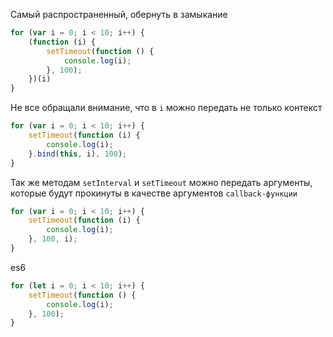 Самый распространенный, обернуть в замыкание

```js
for (var i = 0; i < 10; i++) {
	(function (i) {
		setTimeout(function () {
			console.log(i);
		}, 100);
	})(i)
}
```

Не все обращали внимание, что в `i` можно передать не только контекст

```js
for (var i = 0; i < 10; i++) {
	setTimeout(function (i) {
		console.log(i);
	}.bind(this, i), 100);
}
```

Так же методам `setInterval` и `setTimeout` можно передать аргументы, которые будут прокинуты в качестве аргументов `callback-функции`

```js
for (var i = 0; i < 10; i++) {
	setTimeout(function (i) {
		console.log(i);
	}, 100, i);
}
```

es6

```js
for (let i = 0; i < 10; i++) {
	setTimeout(function () {
		console.log(i);
	}, 100);
}
```
